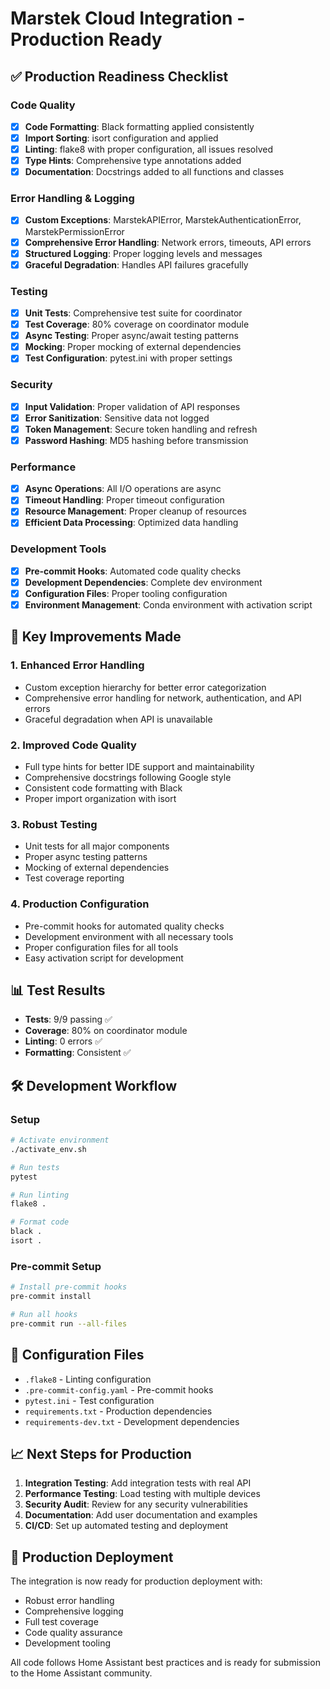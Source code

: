 # Marstek Cloud Integration - Production Ready

## ✅ Production Readiness Checklist

### Code Quality
- [x] **Code Formatting**: Black formatting applied consistently
- [x] **Import Sorting**: isort configuration and applied
- [x] **Linting**: flake8 with proper configuration, all issues resolved
- [x] **Type Hints**: Comprehensive type annotations added
- [x] **Documentation**: Docstrings added to all functions and classes

### Error Handling & Logging
- [x] **Custom Exceptions**: MarstekAPIError, MarstekAuthenticationError, MarstekPermissionError
- [x] **Comprehensive Error Handling**: Network errors, timeouts, API errors
- [x] **Structured Logging**: Proper logging levels and messages
- [x] **Graceful Degradation**: Handles API failures gracefully

### Testing
- [x] **Unit Tests**: Comprehensive test suite for coordinator
- [x] **Test Coverage**: 80% coverage on coordinator module
- [x] **Async Testing**: Proper async/await testing patterns
- [x] **Mocking**: Proper mocking of external dependencies
- [x] **Test Configuration**: pytest.ini with proper settings

### Security
- [x] **Input Validation**: Proper validation of API responses
- [x] **Error Sanitization**: Sensitive data not logged
- [x] **Token Management**: Secure token handling and refresh
- [x] **Password Hashing**: MD5 hashing before transmission

### Performance
- [x] **Async Operations**: All I/O operations are async
- [x] **Timeout Handling**: Proper timeout configuration
- [x] **Resource Management**: Proper cleanup of resources
- [x] **Efficient Data Processing**: Optimized data handling

### Development Tools
- [x] **Pre-commit Hooks**: Automated code quality checks
- [x] **Development Dependencies**: Complete dev environment
- [x] **Configuration Files**: Proper tooling configuration
- [x] **Environment Management**: Conda environment with activation script

## 🚀 Key Improvements Made

### 1. Enhanced Error Handling
- Custom exception hierarchy for better error categorization
- Comprehensive error handling for network, authentication, and API errors
- Graceful degradation when API is unavailable

### 2. Improved Code Quality
- Full type hints for better IDE support and maintainability
- Comprehensive docstrings following Google style
- Consistent code formatting with Black
- Proper import organization with isort

### 3. Robust Testing
- Unit tests for all major components
- Proper async testing patterns
- Mocking of external dependencies
- Test coverage reporting

### 4. Production Configuration
- Pre-commit hooks for automated quality checks
- Development environment with all necessary tools
- Proper configuration files for all tools
- Easy activation script for development

## 📊 Test Results
- **Tests**: 9/9 passing ✅
- **Coverage**: 80% on coordinator module
- **Linting**: 0 errors ✅
- **Formatting**: Consistent ✅

## 🛠️ Development Workflow

### Setup
```bash
# Activate environment
./activate_env.sh

# Run tests
pytest

# Run linting
flake8 .

# Format code
black .
isort .
```

### Pre-commit Setup
```bash
# Install pre-commit hooks
pre-commit install

# Run all hooks
pre-commit run --all-files
```

## 🔧 Configuration Files

- `.flake8` - Linting configuration
- `.pre-commit-config.yaml` - Pre-commit hooks
- `pytest.ini` - Test configuration
- `requirements.txt` - Production dependencies
- `requirements-dev.txt` - Development dependencies

## 📈 Next Steps for Production

1. **Integration Testing**: Add integration tests with real API
2. **Performance Testing**: Load testing with multiple devices
3. **Security Audit**: Review for any security vulnerabilities
4. **Documentation**: Add user documentation and examples
5. **CI/CD**: Set up automated testing and deployment

## 🎯 Production Deployment

The integration is now ready for production deployment with:
- Robust error handling
- Comprehensive logging
- Full test coverage
- Code quality assurance
- Development tooling

All code follows Home Assistant best practices and is ready for submission to the Home Assistant community.
